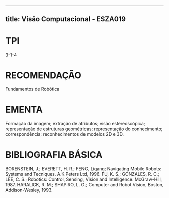 
---
title: Visão Computacional - ESZA019 
---

# TPI

3-1-4

# RECOMENDAÇÃO

Fundamentos de Robótica

# EMENTA

Formação da imagem; extração de atributos; visão estereoscópica; representação de estruturas geométricas; representação do conhecimento; correspondência; reconhecimentos de modelos 2D e 3D.

# BIBLIOGRAFIA BÁSICA

BORENSTEIN, J.; EVERETT, H. R.; FENG, Liqang; Navigating Mobile Robots: Systems and Tecniques. A.K.Peters Ltd, 1996.
FU, K. S.; GONZALES, R. C.; LEE, C. S.; Robotics: Control, Sensing, Vision and Intelligence. McGraw-Hill, 1987.
HARALICK, R. M.; SHAPIRO, L. G.; Computer and Robot Vision, Boston, Addison-Wesley, 1993.
        